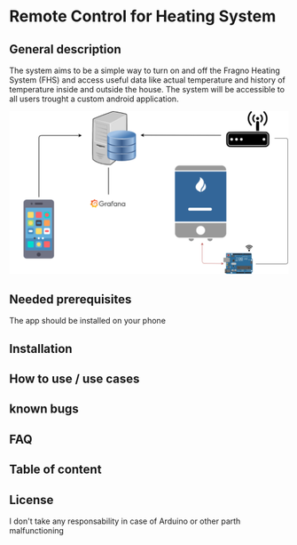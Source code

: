 # Remote Control for Heating System

## General description

The system aims to be a simple way to turn on and off the Fragno Heating System (FHS) and access useful data like actual temperature and history of temperature inside and outside the house. The system will be accessible to all users trought a custom android application. 

<img src="images/description.png" width="830">

## Needed prerequisites

The app should be installed on your phone

## Installation
## How to use / use cases
## known bugs
## FAQ
## Table of content
## License

I don't take any responsability in case of Arduino or other parth malfunctioning
